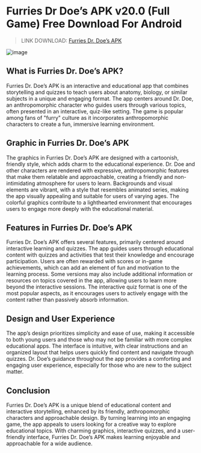 # Furries Dr Doe’s APK v20.0 (Full Game) Free Download For Android
>LINK DOWNLOAD: [Furries Dr. Doe’s APK](https://s.net.vn/8Iea)

![image](https://github.com/user-attachments/assets/2cb61914-ef6c-4add-ae20-18f604917a6b)

## What is Furries Dr. Doe’s APK?

Furries Dr. Doe’s APK is an interactive and educational app that combines storytelling and quizzes to teach users about anatomy, biology, or similar subjects in a unique and engaging format. The app centers around Dr. Doe, an anthropomorphic character who guides users through various topics, often presented in an interactive, quiz-like setting. The game is popular among fans of "furry" culture as it incorporates anthropomorphic characters to create a fun, immersive learning environment.

## Graphic in Furries Dr. Doe’s APK

The graphics in Furries Dr. Doe’s APK are designed with a cartoonish, friendly style, which adds charm to the educational experience. Dr. Doe and other characters are rendered with expressive, anthropomorphic features that make them relatable and approachable, creating a friendly and non-intimidating atmosphere for users to learn. Backgrounds and visual elements are vibrant, with a style that resembles animated series, making the app visually appealing and suitable for users of varying ages. The colorful graphics contribute to a lighthearted environment that encourages users to engage more deeply with the educational material.

## Features in Furries Dr. Doe’s APK

Furries Dr. Doe’s APK offers several features, primarily centered around interactive learning and quizzes. The app guides users through educational content with quizzes and activities that test their knowledge and encourage participation. Users are often rewarded with scores or in-game achievements, which can add an element of fun and motivation to the learning process. Some versions may also include additional information or resources on topics covered in the app, allowing users to learn more beyond the interactive sessions. The interactive quiz format is one of the most popular aspects, as it encourages users to actively engage with the content rather than passively absorb information.

## Design and User Experience

The app’s design prioritizes simplicity and ease of use, making it accessible to both young users and those who may not be familiar with more complex educational apps. The interface is intuitive, with clear instructions and an organized layout that helps users quickly find content and navigate through quizzes. Dr. Doe’s guidance throughout the app provides a comforting and engaging user experience, especially for those who are new to the subject matter.

## Conclusion

Furries Dr. Doe’s APK is a unique blend of educational content and interactive storytelling, enhanced by its friendly, anthropomorphic characters and approachable design. By turning learning into an engaging game, the app appeals to users looking for a creative way to explore educational topics. With charming graphics, interactive quizzes, and a user-friendly interface, Furries Dr. Doe’s APK makes learning enjoyable and approachable for a wide audience.






